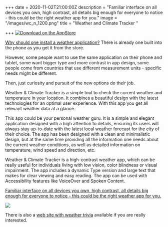+++
date = 2020-11-02T21:00:00Z
description = "Familiar interface on all devices you own, high contrast, all details big enough for everyone to notice - this could be the right weather app for you."
image = "/images/wc_n_1200.png"
title = "Weather and Climate Tracker "

+++
[![Download on the AppStore](/images/black.svg "Download on the AppStore")](https://apps.apple.com/app/id1533228338 "Download at the AppStore")

[Why should one install a weather application?](https://apps.apple.com/app/id1533228338 "Download at the AppStore") There is already one built into the phone as you get it from the store.

However, some people want to use the same application on their phone and tablet, some want bigger type and more contrast in app design, some people come from countries that use different measurement units - specific needs might be different.

Then, just curiosity and pursuit of the new options do their job.

Weather & Climate Tracker is a simple tool to check the current weather and temperature in your location. It combines a beautiful design with the latest technologies for an optimal user experience. With this app you get all relevant weather data at a glance.

This app could be your personal weather guru. It is a simple and elegant application designed with a high attention to details, ensuring its users will always stay up-to-date with the latest local weather forecast for the city of their choice. The app has been designed with a clean and minimalistic design, but at the same time providing all the information one needs about the current weather conditions, as well as detailed information on temperature, wind speed and direction, etc.

Weather & Climate Tracker is a high-contrast weather app, which can be really useful for individuals living with low vision, color blindness or visual impairment. The app includes a dynamic Type version and large text that makes for clear viewing and easy reading. The app can be used with Accessibility features like VoiceOver and Spoken Content.

[Familiar interface on all devices you own, high contrast, all details big enough for everyone to notice - this could be the right weather app for you.](https://apps.apple.com/app/id1533228338)

[![](/images/weather_qr-code.jpg)](https://apps.apple.com/app/id1533228338)

There is also a [web site with weather trivia](https://weather-aware.com "Weather Aware") available if you are really interested. 